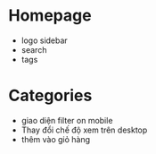 # Homepage
+ logo sidebar
+ search
+ tags

# Categories
+ giao diện filter on mobile
+ Thay đổi chế độ xem trên desktop
+ thêm vào giỏ hàng

